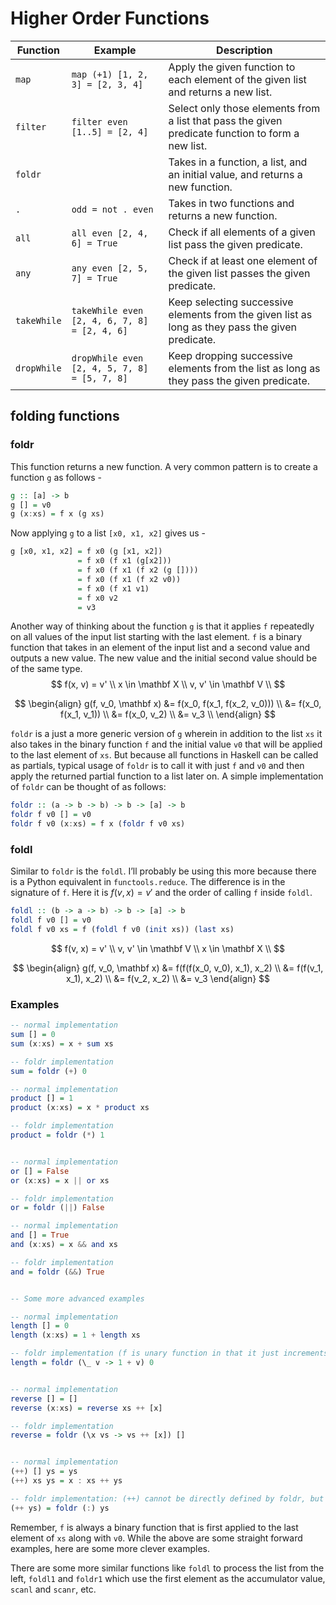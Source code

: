 # Higher Order Functions

| Function    | Example                                      | Description                                                  |
| ----------- | -------------------------------------------- | ------------------------------------------------------------ |
| `map`       | `map (+1) [1, 2, 3] = [2, 3, 4]`             | Apply the given function to each element of the given list and returns a new list. |
| `filter`    | `filter even [1..5] = [2, 4]`                | Select only those elements from a list that pass the given predicate function to form a new list. |
| `foldr`     |                                              | Takes in a function, a list, and an initial value, and returns a new function. |
| `.`         | `odd = not . even`                           | Takes in two functions and returns a new function.           |
| `all`       | `all even [2, 4, 6] = True`                  | Check if all elements of a given list pass the given predicate. |
| `any`       | `any even [2, 5, 7] = True`                  | Check if at least one element of the given list passes the given predicate. |
| `takeWhile` | `takeWhile even [2, 4, 6, 7, 8] = [2, 4, 6]` | Keep selecting successive elements from the given list as long as they pass the given predicate. |
| `dropWhile` | `dropWhile even [2, 4, 5, 7, 8] = [5, 7, 8]` | Keep dropping successive elements from the list as long as they pass the given predicate. |

## folding functions

### foldr

This function returns a new function. A very common pattern is to create a function `g` as follows -

```haskell
g :: [a] -> b
g [] = v0
g (x:xs) = f x (g xs)
```

Now applying `g` to a list `[x0, x1, x2]` gives us -

```haskell
g [x0, x1, x2] = f x0 (g [x1, x2])
               = f x0 (f x1 (g[x2]))
               = f x0 (f x1 (f x2 (g [])))
               = f x0 (f x1 (f x2 v0))
               = f x0 (f x1 v1)
               = f x0 v2
               = v3
```

Another way of thinking about the function `g` is that it applies `f` repeatedly on all values of the input list starting with the last element. `f` is a binary function that takes in an element of the input list and a second value and outputs a new value. The new value and the initial second value should be of the same type.
$$
f(x, v) = v' \\
x \in \mathbf X \\
v, v' \in \mathbf V \\
$$

$$
\begin{align}
g(f, v_0, \mathbf x) &= f(x_0, f(x_1, f(x_2, v_0))) \\
&= f(x_0, f(x_1, v_1)) \\
&= f(x_0, v_2) \\
&= v_3 \\
\end{align}
$$

`foldr` is a just a more generic version of `g` wherein in addition to the list `xs` it also takes in the binary function `f` and the initial value `v0` that will be applied to the last element of `xs`.  But because all functions in Haskell can be called as partials, typical usage of `foldr` is to call it with just `f` and `v0` and then apply the returned partial function to a list later on. A simple implementation of `foldr` can be thought of as follows:

```haskell
foldr :: (a -> b -> b) -> b -> [a] -> b
foldr f v0 [] = v0
foldr f v0 (x:xs) = f x (foldr f v0 xs)
```

### foldl

Similar to `foldr` is the `foldl`. I’ll probably be using this more because there is a Python equivalent in `functools.reduce`. The difference is in the signature of `f`. Here it is $f(v, x) = v'$ and the order of calling `f` inside `foldl`.

```haskell
foldl :: (b -> a -> b) -> b -> [a] -> b
foldl f v0 [] = v0
foldl f v0 xs = f (foldl f v0 (init xs)) (last xs)
```

$$
f(v, x) = v' \\
v, v' \in \mathbf V \\
x \in \mathbf X \\
$$

$$
\begin{align}
g(f, v_0, \mathbf x) &= f(f(f(x_0, v_0), x_1), x_2) \\
&= f(f(v_1, x_1), x_2) \\
&= f(v_2, x_2) \\
&= v_3
\end{align}
$$




 ### Examples

```haskell
-- normal implementation
sum [] = 0
sum (x:xs) = x + sum xs

-- foldr implementation
sum = foldr (+) 0

-- normal implementation
product [] = 1
product (x:xs) = x * product xs

-- foldr implementation
product = foldr (*) 1


-- normal implementation
or [] = False
or (x:xs) = x || or xs

-- foldr implementation
or = foldr (||) False

-- normal implementation
and [] = True
and (x:xs) = x && and xs

-- foldr implementation
and = foldr (&&) True


-- Some more advanced examples

-- normal implementation
length [] = 0
length (x:xs) = 1 + length xs

-- foldr implementation (f is unary function in that it just increments v)
length = foldr (\_ v -> 1 + v) 0


-- normal implementation
reverse [] = []
reverse (x:xs) = reverse xs ++ [x]

-- foldr implementation
reverse = foldr (\x vs -> vs ++ [x]) []


-- normal implementation
(++) [] ys = ys
(++) xs ys = x : xs ++ ys

-- foldr implementation: (++) cannot be directly defined by foldr, but its partial (++ ys) can be
(++ ys) = foldr (:) ys
```

Remember, `f` is always a binary function that is first applied to the last element of `xs` along with `v0`. While the above are some straight forward examples, here are some more clever examples.

There are some more similar functions like `foldl` to process the list from the left, `foldl1` and `foldr1` which use the first element as the accumulator value, `scanl` and `scanr`, etc.

